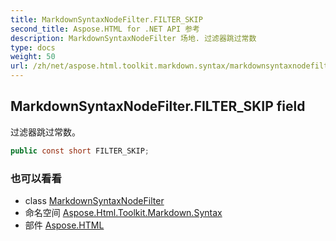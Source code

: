 ```yaml
---
title: MarkdownSyntaxNodeFilter.FILTER_SKIP
second_title: Aspose.HTML for .NET API 参考
description: MarkdownSyntaxNodeFilter 场地. 过滤器跳过常数
type: docs
weight: 50
url: /zh/net/aspose.html.toolkit.markdown.syntax/markdownsyntaxnodefilter/filter_skip/
---
```

## MarkdownSyntaxNodeFilter.FILTER_SKIP field

过滤器跳过常数。

```csharp
public const short FILTER_SKIP;
```

### 也可以看看

* class [MarkdownSyntaxNodeFilter](../)
* 命名空间 [Aspose.Html.Toolkit.Markdown.Syntax](../../markdownsyntaxnodefilter/)
* 部件 [Aspose.HTML](../../../)


